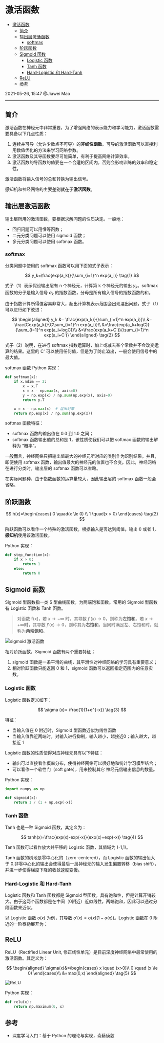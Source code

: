 # 激活函数

- [激活函数](#激活函数)
  - [简介](#简介)
  - [输出层激活函数](#输出层激活函数)
    - [softmax](#softmax)
  - [阶跃函数](#阶跃函数)
  - [Sigmoid 函数](#sigmoid-函数)
    - [Logistic 函数](#logistic-函数)
    - [Tanh 函数](#tanh-函数)
    - [Hard-Logistic 和 Hard-Tanh](#hard-logistic-和-hard-tanh)
  - [ReLU](#relu)
  - [参考](#参考)

2021-05-26, 15:47
@Jiawei Mao
***

## 简介

激活函数在神经元中非常重要，为了增强网络的表示能力和学习能力，激活函数需要具备以下几点性质：

1. 连续并可导（允许少数点不可导）的**非线性函数**。可导的激活函数可以直接利用数值优化的方法来学习网络参数。
2. 激活函数及其导函数要尽可能简单，有利于提高网络计算效率。
3. 激活函数的导函数的值要在一个合适的区间内，否则会影响训练的效率和稳定性。

激活函数将输入信号的总和转换为输出信号。

感知机和神经网络的主要差别就在于**激活函数**。

## 输出层激活函数

输出层所用的激活函数，要根据求解问题的性质决定。一般地：

- 回归问题可以用恒等函数；
- 二元分类问题可以使用 sigmoid 函数；
- 多元分类问题可以使用 softmax 函数。

### softmax

分类问题中使用的 softmax 函数可以用下面的式子表示：

$$
y_k=\frac{exp(a_k)}{\sum_{i=1}^n exp(a_i)} \tag{1}
$$

式子（1）表示假设输出层有 n 个神经元，计算第 k 个神经元的输出 $y_k$。softmax 函数的分子是输入信号 $a_k$ 的指数函数，分母是所有输入信号的指数函数的和。

由于指数计算所得值容易非常大，超出计算机表示范围会出现溢出问题，式子（1）可以进行如下改进：

$$
\begin{aligned}
y_k &= \frac{exp(a_k)}{\sum_{i=1}^n exp(a_i)}\\
&= \frac{Cexp(a_k)}{C\sum_{i=1}^n exp(a_i)}\\
&=\frac{exp(a_k+logC)}{\sum_{i=1}^n exp(a_i+logC)}\\
&=\frac{exp(a_k+C')}{\sum_{i=1}^n exp(a_i+C')}
\end{aligned}
\tag{2}
$$

式子（2）说明，在进行 softmax 指数运算时，加上或减去某个常数并不会改变运算的结果。这里的 C' 可以使用任何值，但是为了防止溢出，一般会使用信号中的最大值。

softmax 函数 Python 实现：

```py
def softmax(x):
    if x.ndim == 2:
        x = x.T
        x = x - np.max(x, axis=0)
        y = np.exp(x) / np.sum(np.exp(x), axis=0)
        return y.T

    x = x - np.max(x)  # 溢出对策
    return np.exp(x) / np.sum(np.exp(x))
```

softmax 函数特征：

- softmax 函数的输出值在 0.0 到 1.0 之间；
- softmax 函数输出值的总和是 1，该性质使我们可以把 softmax 函数的输出解释为 “概率”。

一般而言，神经网络只把输出值最大的神经元所对应的类别作为识别结果。并且，即便使用 softmax 函数，输出值最大的神经元的位置也不会变。因此，神经网络在进行分类时，输出层的 softmax 函数可以省略。

在实际问题种，由于指数函数的运算量较大，因此输出层的 softmax 函数一般会省略。

## 阶跃函数

$$
h(x)=\begin{cases}
    0 \quad(x \le 0) \\
    1 \quad(x > 0)
\end{cases}
\tag{2}
$$

阶跃函数可以看作一个特殊的激活函数，根据输入是否达到阈值，输出 0 或者 1，**感知机**使用该激活函数。

Python 实现：

```py
def step_function(x):
    if x > 0:
        return 1
    else:
        return 0
```

## Sigmoid 函数

Sigmoid 型函数指一类 S 型曲线函数，为两端饱和函数。常用的 Sigmoid 型函数有 Logistic 函数和 Tanh 函数。

> 对函数 f(x)，若 $x\rightarrow -\infty$ 时，其导数 $f'(x) \rightarrow 0$，则称为**左饱和**。若 $x\rightarrow +\infty$时，其导数 $f'(x) \rightarrow 0$，则称其为**右饱和**。当同时满足左、右饱和时，就称为**两端饱和**。

![sigmoid 激活函数](images/2021-05-26-15-54-55.png)

相对阶跃函数，Sigmoid 函数有两个重要特征；

1. sigmoid 函数是一条平滑的曲线，其平滑性对神经网络的学习具有重要意义；
2. 相对阶跃函数只能返回 0 和 1，sigmoid 函数可以返回指定范围内的任意实数。

### Logistic 函数

Logistic 函数定义如下：

$$
\sigma (x)= \frac{1}{1+e^{-x}} \tag{3}
$$

特征：

- 当输入值在 0 附近时，Sigmoid 型函数近似为线性函数
- 当输入值靠近两端时，对输入进行抑制，输入越小，越接近0；输入越大，越接近 1

Logistic 函数的性质使得对应神经元具有以下特征：

- 输出可以直接看作概率分布，使得神经网络可以很好地和统计学习模型结合；
- 可以看作一个软性门（soft gate），用来控制其它 神经元信输出信息的数量。

Python 实现：

```py
import numpy as np

def sigmoid(x):
    return 1 / (1 + np.exp(-x))
```

### Tanh 函数

Tanh 也是一种 Sigmoid 函数，其定义为：

$$
tanh(x)=\frac{exp(x)-exp(-x)}{exp(x)+exp(-x)} \tag{4}
$$

Tanh 函数可以看作放大并平移的 Logistic 函数，其值域为 (-1,1)。

Tanh 函数的树池是零中心化的（zero-centered），而 Logistic 函数的输出恒大于 0.非零中心化的输出会使得最后一层神经元的输入发生偏置转移（bias shift），并进一步使得梯度下降的收敛速度变慢。

### Hard-Logistic 和 Hard-Tanh

Logistic 函数和 Tanh 函数都是 Sigmoid 型函数，具有饱和性，但是计算开销较大。由于这两个函数都是在中间（0附近）近似线性，两端饱和，因此可以通过分段函数来近似。

以 Logistic 函数 $\sigma(x)$ 为例，其导数 $\sigma'(x)=\sigma(x)(1-\sigma(x))$。Logistic 函数在 0 附近的一阶泰勒展开为：

## ReLU

ReLU（Rectified Linear Unit, 修正线性单元）是目前深度神经网络中最常使用的激活函数。其定义为：

$$
\begin{aligned}
\sigma(x)&=\begin{cases}
x \quad (x>0)\\
0 \quad (x \le 0)
\end{cases}\\
&=max(0,x)
\end{aligned}
\tag{5}
$$

![ReLU](images/2021-05-26-16-27-55.png)

Python 实现：

```py
def relu(x):
    return np.maximum(0, x)
```

## 参考

- 深度学习入门：基于 Python 的理论与实现，斋藤康毅
